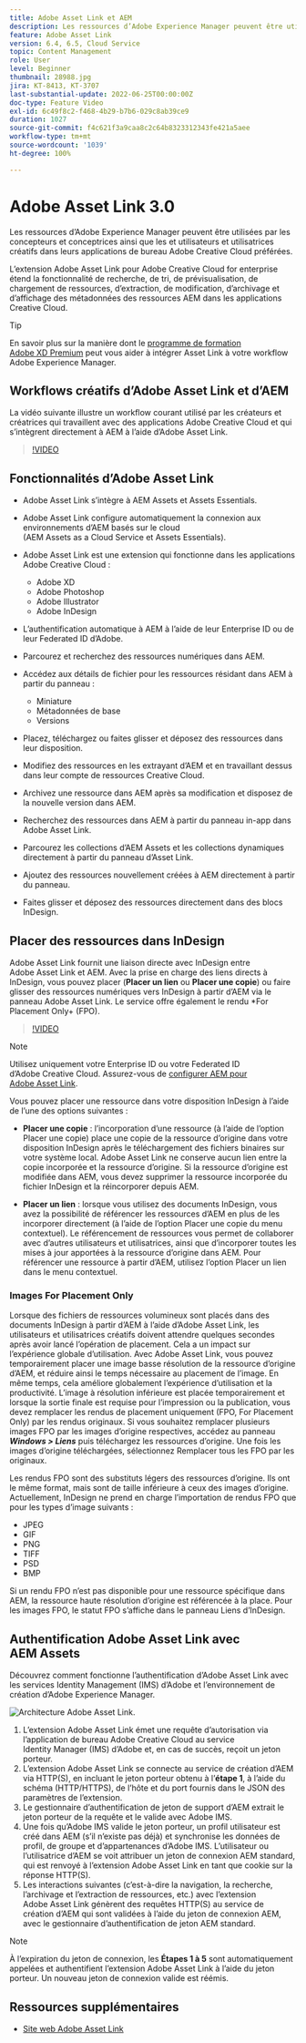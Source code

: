 ```yaml
---
title: Adobe Asset Link et AEM
description: Les ressources d’Adobe Experience Manager peuvent être utilisées par les concepteurs et conceptrices ainsi que les utilisateurs et utilisatrices créatifs dans leurs applications de bureau Adobe Creative Cloud préférées. L’extension Adobe Asset Link pour Adobe Creative Cloud for enterprise étend la fonctionnalité de recherche, de tri, de prévisualisation, de chargement de ressources, d’extraction, de modification, d’archivage et d’affichage des métadonnées des ressources d’AEM dans des outils de Creative Cloud tels qu’Adobe XD, Photoshop, InDesign et Illustrator.
feature: Adobe Asset Link
version: 6.4, 6.5, Cloud Service
topic: Content Management
role: User
level: Beginner
thumbnail: 28988.jpg
jira: KT-8413, KT-3707
last-substantial-update: 2022-06-25T00:00:00Z
doc-type: Feature Video
exl-id: 6c49f8c2-f468-4b29-b7b6-029c8ab39ce9
duration: 1027
source-git-commit: f4c621f3a9caa8c2c64b8323312343fe421a5aee
workflow-type: tm+mt
source-wordcount: '1039'
ht-degree: 100%

---
```


# Adobe Asset Link 3.0

Les ressources d’Adobe Experience Manager peuvent être utilisées par les concepteurs et conceptrices ainsi que les et utilisateurs et utilisatrices créatifs dans leurs applications de bureau Adobe Creative Cloud préférées.

L’extension Adobe Asset Link pour Adobe Creative Cloud for enterprise étend la fonctionnalité de recherche, de tri, de prévisualisation, de chargement de ressources, d’extraction, de modification, d’archivage et d’affichage des métadonnées des ressources AEM dans les applications Creative Cloud.

>[!TIP]
>
> En savoir plus sur la manière dont le [programme de formation Adobe XD Premium](https://helpx.adobe.com/fr/support/xd.html) peut vous aider à intégrer Asset Link à votre workflow Adobe Experience Manager.

## Workflows créatifs d’Adobe Asset Link et d’AEM

La vidéo suivante illustre un workflow courant utilisé par les créateurs et créatrices qui travaillent avec des applications Adobe Creative Cloud et qui s’intègrent directement à AEM à l’aide d’Adobe Asset Link.

>[!VIDEO](https://video.tv.adobe.com/v/335927?quality=12&learn=on)

## Fonctionnalités d’Adobe Asset Link

+ Adobe Asset Link s’intègre à AEM Assets et Assets Essentials.
+ Adobe Asset Link configure automatiquement la connexion aux environnements d’AEM basés sur le cloud (AEM Assets as a Cloud Service et Assets Essentials).
+ Adobe Asset Link est une extension qui fonctionne dans les applications Adobe Creative Cloud :

   + Adobe XD
   + Adobe Photoshop
   + Adobe Illustrator
   + Adobe InDesign

+ L’authentification automatique à AEM à l’aide de leur Enterprise ID ou de leur Federated ID d’Adobe.
+ Parcourez et recherchez des ressources numériques dans AEM.
+ Accédez aux détails de fichier pour les ressources résidant dans AEM à partir du panneau :
   + Miniature
   + Métadonnées de base
   + Versions
+ Placez, téléchargez ou faites glisser et déposez des ressources dans leur disposition.
+ Modifiez des ressources en les extrayant d’AEM et en travaillant dessus dans leur compte de ressources Creative Cloud.
+ Archivez une ressource dans AEM après sa modification et disposez de la nouvelle version dans AEM.
+ Recherchez des ressources dans AEM à partir du panneau in-app dans Adobe Asset Link.
+ Parcourez les collections d’AEM Assets et les collections dynamiques directement à partir du panneau d’Asset Link.
+ Ajoutez des ressources nouvellement créées à AEM directement à partir du panneau.
+ Faites glisser et déposez des ressources directement dans des blocs InDesign.

## Placer des ressources dans InDesign

Adobe Asset Link fournit une liaison directe avec InDesign entre Adobe Asset Link et AEM. Avec la prise en charge des liens directs à InDesign, vous pouvez placer (__Placer un lien__ ou __Placer une copie__) ou faire glisser des ressources numériques vers InDesign à partir d’AEM via le panneau Adobe Asset Link. Le service offre également le rendu *For Placement Only+ (FPO).

>[!VIDEO](https://video.tv.adobe.com/v/28988?quality=12&learn=on)

>[!NOTE]
>
>Utilisez uniquement votre Enterprise ID ou votre Federated ID d’Adobe Creative Cloud. Assurez-vous de [configurer AEM pour Adobe Asset Link](https://helpx.adobe.com/fr/enterprise/using/adobe-asset-link.html).

Vous pouvez placer une ressource dans votre disposition InDesign à l’aide de l’une des options suivantes :

+ **Placer une copie** : l’incorporation d’une ressource (à l’aide de l’option Placer une copie) place une copie de la ressource d’origine dans votre disposition InDesign après le téléchargement des fichiers binaires sur votre système local. Adobe Asset Link ne conserve aucun lien entre la copie incorporée et la ressource d’origine. Si la ressource d’origine est modifiée dans AEM, vous devez supprimer la ressource incorporée du fichier InDesign et la réincorporer depuis AEM.

+ **Placer un lien** : lorsque vous utilisez des documents InDesign, vous avez la possibilité de référencer les ressources d’AEM en plus de les incorporer directement (à l’aide de l’option Placer une copie du menu contextuel). Le référencement de ressources vous permet de collaborer avec d’autres utilisateurs et utilisatrices, ainsi que d’incorporer toutes les mises à jour apportées à la ressource d’origine dans AEM. Pour référencer une ressource à partir d’AEM, utilisez l’option Placer un lien dans le menu contextuel.

### Images For Placement Only

Lorsque des fichiers de ressources volumineux sont placés dans des documents InDesign à partir d’AEM à l’aide d’Adobe Asset Link, les utilisateurs et utilisatrices créatifs doivent attendre quelques secondes après avoir lancé l’opération de placement. Cela a un impact sur l’expérience globale d’utilisation. Avec Adobe Asset Link, vous pouvez temporairement placer une image basse résolution de la ressource d’origine d’AEM, et réduire ainsi le temps nécessaire au placement de l’image. En même temps, cela améliore globalement l’expérience d’utilisation et la productivité. L’image à résolution inférieure est placée temporairement et lorsque la sortie finale est requise pour l’impression ou la publication, vous devez remplacer les rendus de placement uniquement (FPO, For Placement Only) par les rendus originaux. Si vous souhaitez remplacer plusieurs images FPO par les images d’origine respectives, accédez au panneau **_Windows > Liens_** puis téléchargez les ressources d’origine. Une fois les images d’origine téléchargées, sélectionnez Remplacer tous les FPO par les originaux.

Les rendus FPO sont des substituts légers des ressources d’origine. Ils ont le même format, mais sont de taille inférieure à ceux des images d’origine. Actuellement, InDesign ne prend en charge l’importation de rendus FPO que pour les types d’image suivants :

+ JPEG
+ GIF
+ PNG
+ TIFF
+ PSD
+ BMP

Si un rendu FPO n’est pas disponible pour une ressource spécifique dans AEM, la ressource haute résolution d’origine est référencée à la place. Pour les images FPO, le statut FPO s’affiche dans le panneau Liens d’InDesign.

## Authentification Adobe Asset Link avec AEM Assets

Découvrez comment fonctionne l’authentification d’Adobe Asset Link avec les services Identity Management (IMS) d’Adobe et l’environnement de création d’Adobe Experience Manager.

![Architecture Adobe Asset Link.](assets/adobe-asset-link-article-understand.png)

1. L’extension Adobe Asset Link émet une requête d’autorisation via l’application de bureau Adobe Creative Cloud au service Identity Manager (IMS) d’Adobe et, en cas de succès, reçoit un jeton porteur.
1. L’extension Adobe Asset Link se connecte au service de création d’AEM via HTTP(S), en incluant le jeton porteur obtenu à l’**étape 1**, à l’aide du schéma (HTTP/HTTPS), de l’hôte et du port fournis dans le JSON des paramètres de l’extension.
1. Le gestionnaire d’authentification de jeton de support d’AEM extrait le jeton porteur de la requête et le valide avec Adobe IMS.
1. Une fois qu’Adobe IMS valide le jeton porteur, un profil utilisateur est créé dans AEM (s’il n’existe pas déjà) et synchronise les données de profil, de groupe et d’appartenances d’Adobe IMS. L’utilisateur ou l’utilisatrice d’AEM se voit attribuer un jeton de connexion AEM standard, qui est renvoyé à l’extension Adobe Asset Link en tant que cookie sur la réponse HTTP(S).
1. Les interactions suivantes (c’est-à-dire la navigation, la recherche, l’archivage et l’extraction de ressources, etc.) avec l’extension Adobe Asset Link génèrent des requêtes HTTP(S) au service de création d’AEM qui sont validées à l’aide du jeton de connexion AEM, avec le gestionnaire d’authentification de jeton AEM standard.

>[!NOTE]
>
>À l’expiration du jeton de connexion, les **Étapes 1 à 5** sont automatiquement appelées et authentifient l’extension Adobe Asset Link à l’aide du jeton porteur. Un nouveau jeton de connexion valide est réémis.

## Ressources supplémentaires

+ [Site web Adobe Asset Link](https://www.adobe.com/fr/creativecloud/business/enterprise/adobe-asset-link.html)
